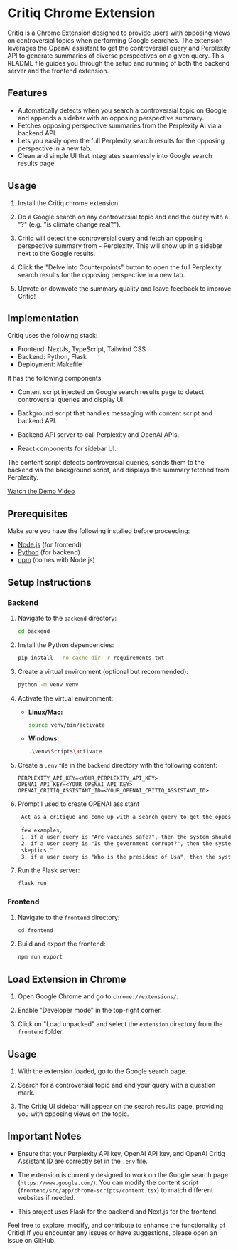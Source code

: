 # Critiq Chrome Extension

Critiq is a Chrome Extension designed to provide users with opposing views on controversial topics when performing Google searches. The extension leverages the  OpenAI assistant to get the controversial query and Perplexity API to generate summaries of diverse perspectives on a given query. This README file guides you through the setup and running of both the backend server and the frontend extension.

## Features

- Automatically detects when you search a controversial topic on Google and appends a sidebar with an opposing perspective summary.
- Fetches opposing perspective summaries from the Perplexity AI via a backend API.
- Lets you easily open the full Perplexity search results for the opposing perspective in a new tab.
- Clean and simple UI that integrates seamlessly into Google search results page.

## Usage

1. Install the Critiq chrome extension.

2. Do a Google search on any controversial topic and end the query with a "?" (e.g. "is climate change real?").

3. Critiq will detect the controversial query and fetch an opposing perspective summary from - Perplexity. This will show up in a sidebar next to the Google results.

4. Click the "Delve into Counterpoints" button to open the full Perplexity search results for the opposing perspective in a new tab.

5. Upvote or downvote the summary quality and leave feedback to improve Critiq!

## Implementation

Critiq uses the following stack:

- Frontend: NextJs, TypeScript, Tailwind CSS
- Backend: Python, Flask
- Deployment: Makefile

It has the following components:

- Content script injected on Google search results page to detect controversial queries and display UI.

- Background script that handles messaging with content script and backend API.

- Backend API server to call Perplexity and OpenAI APIs. 

- React components for sidebar UI.

The content script detects controversial queries, sends them to the backend via the background script, and displays the summary fetched from Perplexity.

[Watch the Demo Video](https://click.email.vimeo.com/?qs=1fb29cec288852871df832be316af4e41238798206675af8b9c0517a434a267b10fc3a078eef374e15bf9c7578c2f563b1dd8f7ad4af45fda2d1441ffc92773e)


## Prerequisites

Make sure you have the following installed before proceeding:

- [Node.js](https://nodejs.org/) (for frontend)
- [Python](https://www.python.org/) (for backend)
- [npm](https://www.npmjs.com/) (comes with Node.js)

## Setup Instructions

### Backend

1. Navigate to the `backend` directory:

    ```bash
    cd backend
    ```

2. Install the Python dependencies:

    ```bash
    pip install --no-cache-dir -r requirements.txt
    ```

3. Create a virtual environment (optional but recommended):

    ```bash
    python -m venv venv
    ```

4. Activate the virtual environment:

    - **Linux/Mac:**
    
        ```bash
        source venv/bin/activate
        ```
    
    - **Windows:**
    
        ```bash
        .\venv\Scripts\activate
        ```

5. Create a `.env` file in the `backend` directory with the following content:

    ```env
    PERPLEXITY_API_KEY=<YOUR_PERPLEXITY_API_KEY>
    OPENAI_API_KEY=<YOUR_OPENAI_API_KEY>
    OPENAI_CRITIQ_ASSISTANT_ID=<YOUR_OPENAI_CRITIQ_ASSISTANT_ID>
    ```

6. Prompt I used to create OPENAI assistant
   ```txt
    Act as a critique and come up with a search query to get the opposing view of the user query. If the user query is neither political or controversy, return "Not a controversial topic" else return only the opposing query.
    
    few examples, 
    1. if a user query is "Are vaccines safe?", then the system should return "Arguments questioning vaccine safety and concerns raised by vaccine skeptics."
    2. if a user query is "Is the government corrupt?", then the system should return "Arguments questioning government corruption and concerns raised by government
    skeptics." 
    3. if a user query is "Who is the president of Usa", then the system should return "Not a controversial topic"


   ```
   
7. Run the Flask server:

    ```bash
    flask run
    ```

### Frontend

1. Navigate to the `frontend` directory:

    ```bash
    cd frontend
    ```

2. Build and export the frontend:

    ```bash
    npm run export
    ```

## Load Extension in Chrome

1. Open Google Chrome and go to `chrome://extensions/`.

2. Enable "Developer mode" in the top-right corner.

3. Click on "Load unpacked" and select the `extension` directory from the `frontend` folder.

## Usage

1. With the extension loaded, go to the Google search page.

2. Search for a controversial topic and end your query with a question mark.

3. The Critiq UI sidebar will appear on the search results page, providing you with opposing views on the topic.

## Important Notes

- Ensure that your Perplexity API key, OpenAI API key, and OpenAI Critiq Assistant ID are correctly set in the `.env` file.

- The extension is currently designed to work on the Google search page (`https://www.google.com/`). You can modify the content script (`frontend/src/app/chrome-scripts/content.tsx`) to match different websites if needed.

- This project uses Flask for the backend and Next.js for the frontend.

Feel free to explore, modify, and contribute to enhance the functionality of Critiq! If you encounter any issues or have suggestions, please open an issue on GitHub.
